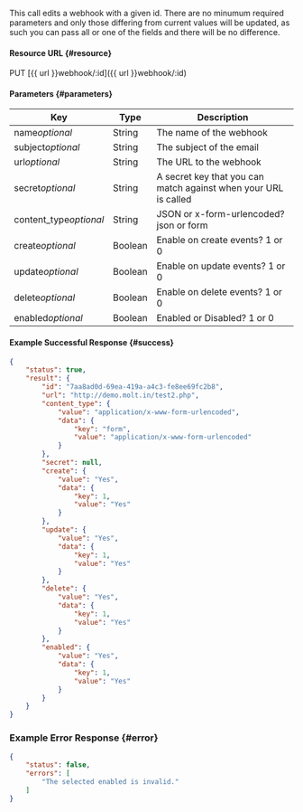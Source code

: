 <!--
@title Update an webhook
@author Moltin Ltd
@description Updates an webhook with the given id

@sidebar 1
@family Webhooks
@rate No
@auth Yes
@format JSON
@http PUT
@version beta
-->
This call edits a webhook with a given id. There are no minumum required parameters and only those differing from current values will be updated, as such you can pass all or one of the fields and there will be no difference.


#### Resource URL {#resource}
PUT [{{ url }}webhook/:id]({{ url }}webhook/:id)


#### Parameters {#parameters}
Key | Type | Description
--- | ---- | -----------
name*optional* | String | The name of the webhook
subject*optional* | String | The subject of the email
url*optional* | String | The URL to the webhook
secret*optional* | String | A secret key that you can match against when your URL is called
content_type*optional* | String | JSON or x-form-urlencoded? json or form
create*optional* | Boolean | Enable on create events? 1 or 0 
update*optional* | Boolean | Enable on update events? 1 or 0 
delete*optional* | Boolean | Enable on delete events? 1 or 0 
enabled*optional* | Boolean | Enabled or Disabled? 1 or 0 

<!--code-->
#### Example Successful Response  {#success}
``` json
{
    "status": true,
    "result": {
        "id": "7aa8ad0d-69ea-419a-a4c3-fe8ee69fc2b8",
        "url": "http://demo.molt.in/test2.php",
        "content_type": {
            "value": "application/x-www-form-urlencoded",
            "data": {
                "key": "form",
                "value": "application/x-www-form-urlencoded"
            }
        },
        "secret": null,
        "create": {
            "value": "Yes",
            "data": {
                "key": 1,
                "value": "Yes"
            }
        },
        "update": {
            "value": "Yes",
            "data": {
                "key": 1,
                "value": "Yes"
            }
        },
        "delete": {
            "value": "Yes",
            "data": {
                "key": 1,
                "value": "Yes"
            }
        },
        "enabled": {
            "value": "Yes",
            "data": {
                "key": 1,
                "value": "Yes"
            }
        }
    }
}
```


### Example Error Response  {#error}
``` json
{
    "status": false,
    "errors": [
        "The selected enabled is invalid."
    ]
}
```
<!--/code-->